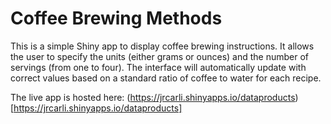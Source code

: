 # Coffee Brewing Methods

This is a simple Shiny app to display coffee brewing instructions. 
It allows the user to specify the units (either grams or ounces) and the number of servings (from one to four).
The interface will automatically update with correct values based on a standard ratio of coffee to water for each recipe.

The live app is hosted here:
(https://jrcarli.shinyapps.io/dataproducts)[https://jrcarli.shinyapps.io/dataproducts]
